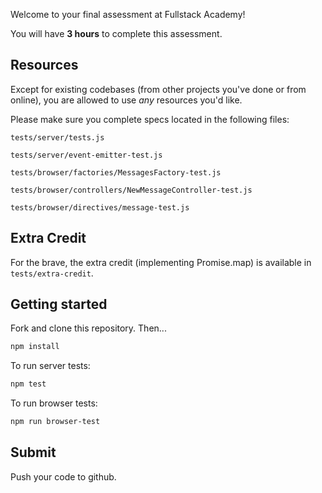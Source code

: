 Welcome to your final assessment at Fullstack Academy!

You will have **3 hours** to complete this assessment.

## Resources

Except for existing codebases (from other projects you've done or from online), you are allowed to use *any* resources you'd like.

Please make sure you complete specs located in the following files:

`tests/server/tests.js`

`tests/server/event-emitter-test.js`

`tests/browser/factories/MessagesFactory-test.js`

`tests/browser/controllers/NewMessageController-test.js`

`tests/browser/directives/message-test.js`

## Extra Credit

For the brave, the extra credit (implementing Promise.map) is available in `tests/extra-credit`.

## Getting started

Fork and clone this repository. Then...

```bash
npm install
```

To run server tests:

```bash
npm test
```

To run browser tests:

```bash
npm run browser-test
```

## Submit

Push your code to github.
